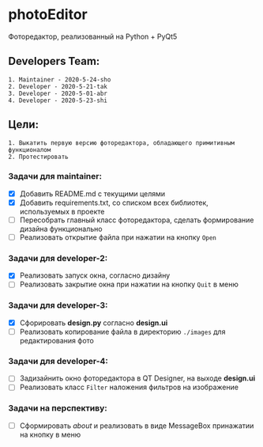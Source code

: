 # photoEditor

Фоторедактор, реализованный на Python + PyQt5

## Developers Team:
    1. Maintainer - 2020-5-24-sho
    2. Developer - 2020-5-21-tak
    3. Developer - 2020-5-01-abr
    4. Developer - 2020-5-23-shi

## Цели:
    1. Выкатить первую версию фоторедактора, обладающего примитивным функционалом
    2. Протестировать

### Задачи для maintainer:
* [x] Добавить README.md с текущими целями
* [x] Добавить requirements.txt, со списком всех библиотек, используемых в проекте
* [ ] Пересобрать главный класс фоторедактора, сделать формирование дизайна функционально
* [ ] Реализовать открытие файла при нажатии на кнопку ```Open```

### Задачи для developer-2:
* [x] Реализовать запуск окна, согласно дизайну 
* [ ] Реализовать закрытие окна при нажатии на кнопку ```Quit``` в меню

### Задачи для developer-3:
* [x] Сфорировать **design.py** согласно **design.ui**
* [ ] Реализовать копирование файла в директорию ```./images``` для редактирования фото

### Задачи для developer-4:
* [ ] Задизайнить окно фоторедактора в QT Designer, на выходе **design.ui**
* [ ] Реализовать класс ```Filter``` наложения фильтров на изображение 

### Задачи на перспективу:
* [ ] Сформировать *about* и реализовать в виде MessageBox принажатии на кнопку в меню
